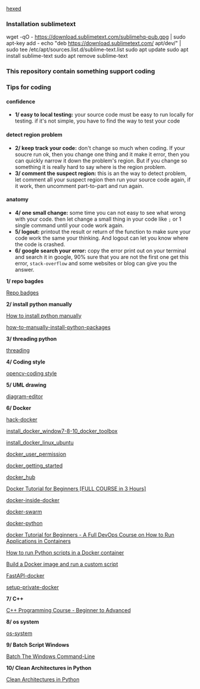 [hexed](https://hexed.it/)

### Installation sublimetext

  wget -qO - https://download.sublimetext.com/sublimehq-pub.gpg | sudo apt-key add -
  echo "deb https://download.sublimetext.com/ apt/dev/" | sudo tee /etc/apt/sources.list.d/sublime-text.list
  sudo apt update
  sudo apt install sublime-text
  sudo apt remove sublime-text


### This repository contain something support coding

### Tips for coding
#### confidence
- **1/ easy to local testing:** your source code must be easy to run locally for testing. if it's not simple, you have to find the way to test your code
#### detect region problem
- **2/ keep track your code:** don't change so much when coding. If your soucre run ok, then you change one thing and it make it error, then you can quickly narrow it down the problem's region. But if you change so something it is really hard to say where is the region problem.
- **3/ comment the suspect region:** this is an the way to detect problem, let comment all your suspect region then run your source code again, if it work, then uncomment part-to-part and run again.
#### anatomy 
- **4/ one small change:** some time you can not easy to see what wrong with your code. then let change a small thing in your code like `;` or 1 single command until your code work again.
- **5/ logout:** printout the result or return of the function to make sure your code work the same your thinking. And logout can let you know where the code is crashed.
- **6/ google search your error:** copy the error print out on your terminal and search it in google, 90% sure that you are not the first one get this error, `stack-overflow` and some websites or blog can give you the answer. 

**1/ repo bagdes**

[Repo badges](https://shields.io/)

**2/ install python manually**

[How to install python manually](https://www.activestate.com/resources/quick-reads/python-package-installation-on-windows/#python-installation-requirements)

[how-to-manually-install-python-packages](https://www.activestate.com/resources/quick-reads/how-to-manually-install-python-packages/)

**3/ threading python**

[threading](https://realpython.com/intro-to-python-threading/)

**4/ Coding style**

[opencv-coding style](https://github.com/opencv/opencv/wiki/Coding_Style_Guide)

**5/ UML drawing**

[diagram-editor](https://www.diagrameditor.com/)

**6/ Docker**

[hack-docker](https://www.youtube.com/watch?v=XiLfEU9wK-w)

[install_docker_window7-8-10_docker_toolbox](https://devconnected.com/how-to-install-docker-on-windows-7-8-10-home-and-pro/)

[install_docker_linux_ubuntu](https://www.digitalocean.com/community/tutorials/how-to-install-and-use-docker-on-ubuntu-18-04)

[docker_user_permission](https://docs.docker.com/engine/install/linux-postinstall/)

[docker_getting_started](https://www.docker.com/get-started/)

[docker_hub](https://hub.docker.com/)

[Docker Tutorial for Beginners [FULL COURSE in 3 Hours]](https://www.youtube.com/watch?v=3c-iBn73dDE)

[docker-inside-docker](https://devopscube.com/run-docker-in-docker/)

[docker-swarm](https://www.youtube.com/watch?v=YYfefejSgWY)

[docker-python](https://www.youtube.com/watch?v=bi0cKgmRuiA&list=PLsM05n4rlXWTamBIPSom7mQVA-xooDkxw)

[docker Tutorial for Beginners - A Full DevOps Course on How to Run Applications in Containers](https://www.youtube.com/watch?v=fqMOX6JJhGo&list=PLsM05n4rlXWTamBIPSom7mQVA-xooDkxw)

[How to run Python scripts in a Docker container](https://www.youtube.com/watch?v=uvTl6GefR9o)

[Build a Docker image and run a custom script](https://www.youtube.com/watch?v=2_yOif1JlW0)

[FastAPI-docker](https://fastapi.tiangolo.com/deployment/docker/)

[setup-private-docker](https://www.digitalocean.com/community/tutorials/how-to-set-up-a-private-docker-registry-on-ubuntu-14-04)

**7/ C++**

[C++ Programming Course - Beginner to Advanced](https://www.youtube.com/watch?v=8jLOx1hD3_o)

**8/ os system**

[os-system](https://www3.ntu.edu.sg/home/ehchua/programming/howto/Environment_Variables.html)

**9/ Batch Script Windows**

[Batch The Windows Command-Line](https://www.youtube.com/watch?v=JbAyxKjUPs0&list=PL69BE3BF7D0BB69C4)

**10/ Clean Architectures in Python**

[Clean Architectures in Python](https://www.youtube.com/watch?v=KBxoQihhc-A)
